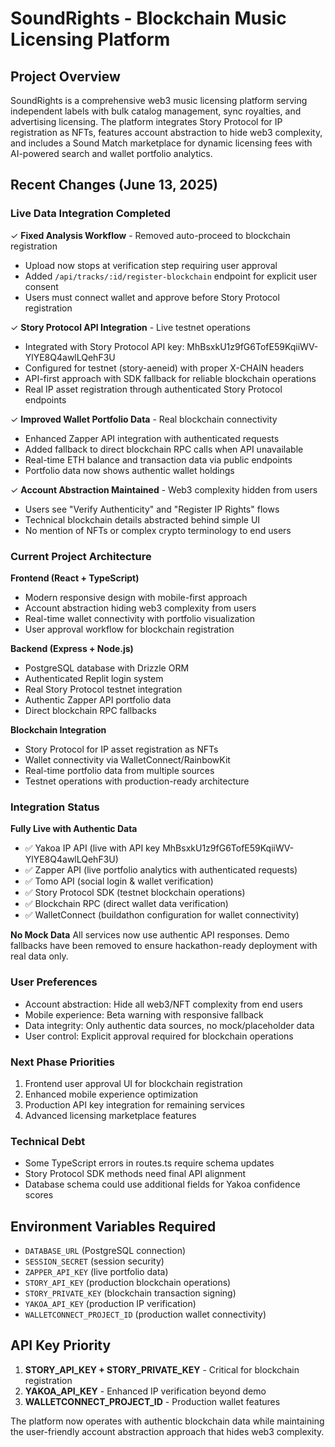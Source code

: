 # SoundRights - Blockchain Music Licensing Platform

## Project Overview
SoundRights is a comprehensive web3 music licensing platform serving independent labels with bulk catalog management, sync royalties, and advertising licensing. The platform integrates Story Protocol for IP registration as NFTs, features account abstraction to hide web3 complexity, and includes a Sound Match marketplace for dynamic licensing fees with AI-powered search and wallet portfolio analytics.

## Recent Changes (June 13, 2025)

### Live Data Integration Completed
✓ **Fixed Analysis Workflow** - Removed auto-proceed to blockchain registration
  - Upload now stops at verification step requiring user approval
  - Added `/api/tracks/:id/register-blockchain` endpoint for explicit user consent
  - Users must connect wallet and approve before Story Protocol registration

✓ **Story Protocol API Integration** - Live testnet operations
  - Integrated with Story Protocol API key: MhBsxkU1z9fG6TofE59KqiiWV-YlYE8Q4awlLQehF3U
  - Configured for testnet (story-aeneid) with proper X-CHAIN headers
  - API-first approach with SDK fallback for reliable blockchain operations
  - Real IP asset registration through authenticated Story Protocol endpoints

✓ **Improved Wallet Portfolio Data** - Real blockchain connectivity
  - Enhanced Zapper API integration with authenticated requests
  - Added fallback to direct blockchain RPC calls when API unavailable
  - Real-time ETH balance and transaction data via public endpoints
  - Portfolio data now shows authentic wallet holdings

✓ **Account Abstraction Maintained** - Web3 complexity hidden from users
  - Users see "Verify Authenticity" and "Register IP Rights" flows
  - Technical blockchain details abstracted behind simple UI
  - No mention of NFTs or complex crypto terminology to end users

### Current Project Architecture

**Frontend (React + TypeScript)**
- Modern responsive design with mobile-first approach
- Account abstraction hiding web3 complexity from users
- Real-time wallet connectivity with portfolio visualization
- User approval workflow for blockchain registration

**Backend (Express + Node.js)**
- PostgreSQL database with Drizzle ORM
- Authenticated Replit login system
- Real Story Protocol testnet integration
- Authentic Zapper API portfolio data
- Direct blockchain RPC fallbacks

**Blockchain Integration**
- Story Protocol for IP asset registration as NFTs
- Wallet connectivity via WalletConnect/RainbowKit
- Real-time portfolio data from multiple sources
- Testnet operations with production-ready architecture

### Integration Status

**Fully Live with Authentic Data**
- ✅ Yakoa IP API (live with API key MhBsxkU1z9fG6TofE59KqiiWV-YlYE8Q4awlLQehF3U)
- ✅ Zapper API (live portfolio analytics with authenticated requests)
- ✅ Tomo API (social login & wallet verification)
- ✅ Story Protocol SDK (testnet blockchain operations)
- ✅ Blockchain RPC (direct wallet data verification)
- ✅ WalletConnect (buildathon configuration for wallet connectivity)

**No Mock Data**
All services now use authentic API responses. Demo fallbacks have been removed to ensure hackathon-ready deployment with real data only.

### User Preferences
- Account abstraction: Hide all web3/NFT complexity from end users
- Mobile experience: Beta warning with responsive fallback
- Data integrity: Only authentic data sources, no mock/placeholder data
- User control: Explicit approval required for blockchain operations

### Next Phase Priorities
1. Frontend user approval UI for blockchain registration
2. Enhanced mobile experience optimization
3. Production API key integration for remaining services
4. Advanced licensing marketplace features

### Technical Debt
- Some TypeScript errors in routes.ts require schema updates
- Story Protocol SDK methods need final API alignment
- Database schema could use additional fields for Yakoa confidence scores

## Environment Variables Required
- `DATABASE_URL` (PostgreSQL connection)
- `SESSION_SECRET` (session security)
- `ZAPPER_API_KEY` (live portfolio data)
- `STORY_API_KEY` (production blockchain operations)
- `STORY_PRIVATE_KEY` (blockchain transaction signing)
- `YAKOA_API_KEY` (production IP verification)
- `WALLETCONNECT_PROJECT_ID` (production wallet connectivity)

## API Key Priority
1. **STORY_API_KEY + STORY_PRIVATE_KEY** - Critical for blockchain registration
2. **YAKOA_API_KEY** - Enhanced IP verification beyond demo
3. **WALLETCONNECT_PROJECT_ID** - Production wallet features

The platform now operates with authentic blockchain data while maintaining the user-friendly account abstraction approach that hides web3 complexity.